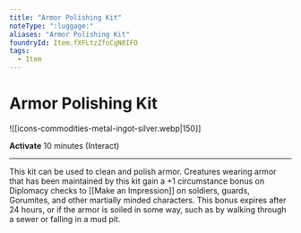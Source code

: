 ```yaml
---
title: "Armor Polishing Kit"
noteType: ":luggage:"
aliases: "Armor Polishing Kit"
foundryId: Item.fXFLtzZfoCgN0IFO
tags:
  - Item
---
```


# Armor Polishing Kit
![[icons-commodities-metal-ingot-silver.webp|150]]

**Activate** 10 minutes (Interact)

* * *

This kit can be used to clean and polish armor. Creatures wearing armor that has been maintained by this kit gain a +1 circumstance bonus on Diplomacy checks to [[Make an Impression]] on soldiers, guards, Gorumites, and other martially minded characters. This bonus expires after 24 hours, or if the armor is soiled in some way, such as by walking through a sewer or falling in a mud pit.
